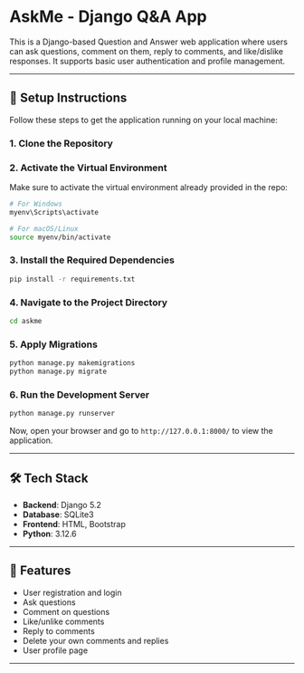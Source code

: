 # AskMe - Django Q&A App

This is a Django-based Question and Answer web application where users can ask questions, comment on them, reply to comments, and like/dislike responses. It supports basic user authentication and profile management.

---

## 🚀 Setup Instructions

Follow these steps to get the application running on your local machine:

### 1. Clone the Repository

### 2. Activate the Virtual Environment

Make sure to activate the virtual environment already provided in the repo:

```bash
# For Windows
myenv\Scripts\activate

# For macOS/Linux
source myenv/bin/activate
```

### 3. Install the Required Dependencies

```bash
pip install -r requirements.txt
```

### 4. Navigate to the Project Directory

```bash
cd askme
```

### 5. Apply Migrations

```bash
python manage.py makemigrations
python manage.py migrate
```

### 6. Run the Development Server

```bash
python manage.py runserver
```

Now, open your browser and go to `http://127.0.0.1:8000/` to view the application.

---

## 🛠 Tech Stack
- **Backend**: Django 5.2
- **Database**: SQLite3
- **Frontend**: HTML, Bootstrap
- **Python**: 3.12.6

---

## 📌 Features
- User registration and login
- Ask questions
- Comment on questions
- Like/unlike comments
- Reply to comments
- Delete your own comments and replies
- User profile page

---



